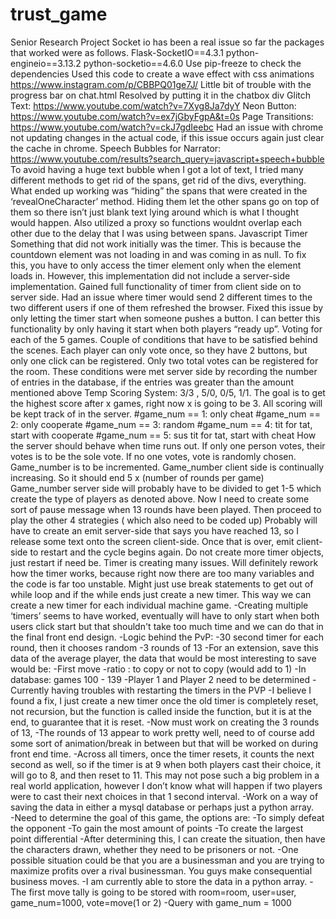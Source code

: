 # trust_game
Senior Research Project
Socket io has been a real issue so far the packages that worked were as follows.
Flask-SocketIO==4.3.1
python-engineio==3.13.2 
python-socketio==4.6.0
Use pip-freeze to check the dependencies
Used this code to create a wave effect with css animations
https://www.instagram.com/p/CBBPQ01ge7J/
Little bit of trouble with the progress bar on chat.html
Resolved by putting it in the chatbox div
Glitch Text: https://www.youtube.com/watch?v=7Xyg8Ja7dyY
Neon Button: https://www.youtube.com/watch?v=ex7jGbyFgpA&t=0s
Page Transitions: https://www.youtube.com/watch?v=ckJ7gdIeebc
Had an issue with chrome not updating changes in the actual code, if this issue occurs again just clear the cache in chrome. 
Speech Bubbles for Narrator: https://www.youtube.com/results?search_query=javascript+speech+bubble
To avoid having a huge text bubble when I got a lot of text, I tried many different methods to get rid of the spans, get rid of the divs, everything. What ended up working was “hiding” the spans that were created in the ‘revealOneCharacter’ method. Hiding them let the other spans go on top of them so there isn’t just blank text lying around which is what I thought would happen. Also utilized a proxy so functions wouldnt overlap each other due to the delay that I was using between spans. 
Javascript Timer
Something that did not work initially was the timer. This is because the countdown element was not loading in and was coming in as null.
To fix this, you have to only access the timer element only when the element loads in. 
However, this implementation did not include a server-side implementation. 
Gained full functionality of timer from client side on to server side.
Had an issue where timer would send 2 different times to the two different users if one of them refreshed the browser. Fixed this issue by only letting the timer start when someone pushes a button. I can better this functionality by only having it start when both players “ready up”.
Voting for each of the 5 games.
Couple of conditions that have to be satisfied behind the scenes.
Each player can only vote once, so they have 2 buttons, but only one click can be registered.
Only two total votes can be registered for the room.
These conditions were met server side by recording the number of entries in the database, if the entries was greater than the amount mentioned above
Temp Scoring System: 3/3 , 5/0, 0/5, 1/1. The goal is to get the highest score after x games, right now x is going to be 3. 
All scoring will be kept track of in the server.
#game_num == 1: only cheat
#game_num == 2: only cooperate
#game_num == 3: random
#game_num == 4: tit for tat, start with cooperate
#game_num == 5: sus tit for tat, start with cheat
How the server should behave when time runs out.
If only one person votes, their votes is to be the sole vote.
If no one votes, vote is randomly chosen.
Game_number is to be incremented.
Game_number client side is continually increasing. 
So it should end 5 x (number of rounds per game)
Game_number server side will probably have to be divided to get 1-5 which create the type of players as denoted above.
Now I need to create some sort of pause message when 13 rounds have been played.
Then proceed to play the other 4 strategies ( which also need to be coded up)
Probably will have to create an emit server-side that says you have reached 13, so I release some text onto the screen client-side. Once that is over, emit client-side to restart and the cycle begins again.
Do not create more timer objects, just restart if need be. 
Timer is creating many issues. Will definitely rework how the timer works, because right now there are too many variables and the code is far too unstable. Might just use break statements to get out of while loop and if the while ends just create a new timer. This way we can create a new timer for each individual machine game.
-Creating multiple ‘timers’ seems to have worked, eventually will have to only start when both users click start but that shouldn't take too much time and we can do that in the final front end design.
-Logic behind the PvP: 
-30 second timer for each round, then it chooses random
-3 rounds of 13
-For an extension, save this data of the average player, the data that would be most interesting to save would be:
-First move
-ratio : to copy or not to copy (would add to 1)
-In database: games 100 - 139
-Player 1 and Player 2 need to be determined
-Currently having troubles with restarting the timers in the PVP
-I believe I found a fix, I just create a new timer once the old timer is completely reset, not recursion, but the function is called inside the function, but it is at the end, to guarantee that it is reset.
-Now must work on creating the 3 rounds of 13, 
-The rounds of 13 appear to work pretty well, need to of course add some sort of animation/break in between but that will be worked on during front end time. 
-Across all timers, once the timer resets, it counts the next second as well, so if the timer is at 9 when both players cast their choice, it will go to 8, and then reset to 11. This may not pose such a big problem in a real world application, however I don’t know what will happen if two players were to cast their next choices in that 1 second interval.
-Work on a way of saving the data in either a mysql database or perhaps just a python array. 	
-Need to determine the goal of this game, the options are:
-To simply defeat the opponent
-To gain the most amount of points
-To create the largest point differential
-After determining this, I can create the situation, then have the characters drawn, whether they need to be prisoners or not. 
-One possible situation could be that you are a businessman and you are trying to maximize profits over a rival businessman. You guys make consequential business moves. 
-I am currently able to store the data in a python array.
-The first move tally is going to be stored with room=room, user=user, game_num=1000, vote=move(1 or 2)
-Query with game_num = 1000


